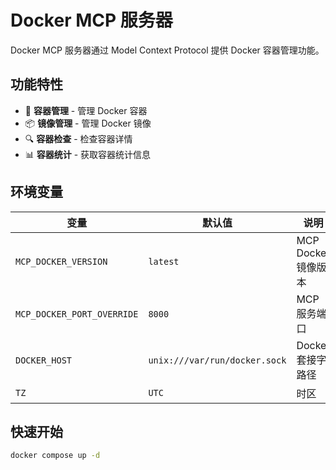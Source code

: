 # Docker MCP 服务器

Docker MCP 服务器通过 Model Context Protocol 提供 Docker 容器管理功能。

## 功能特性

- 🐳 **容器管理** - 管理 Docker 容器
- 📦 **镜像管理** - 管理 Docker 镜像
- 🔍 **容器检查** - 检查容器详情
- 📊 **容器统计** - 获取容器统计信息

## 环境变量

| 变量                       | 默认值                        | 说明                |
| -------------------------- | ----------------------------- | ------------------- |
| `MCP_DOCKER_VERSION`       | `latest`                      | MCP Docker 镜像版本 |
| `MCP_DOCKER_PORT_OVERRIDE` | `8000`                        | MCP 服务端口        |
| `DOCKER_HOST`              | `unix:///var/run/docker.sock` | Docker 套接字路径   |
| `TZ`                       | `UTC`                         | 时区                |

## 快速开始

```bash
docker compose up -d
```
